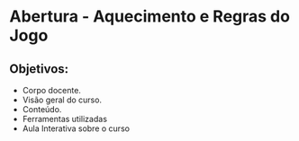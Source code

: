 # Abertura - Aquecimento e Regras do Jogo
## Objetivos:
- Corpo docente.
- Visão geral do curso.
- Conteúdo.
- Ferramentas utilizadas
- Aula Interativa sobre o curso
